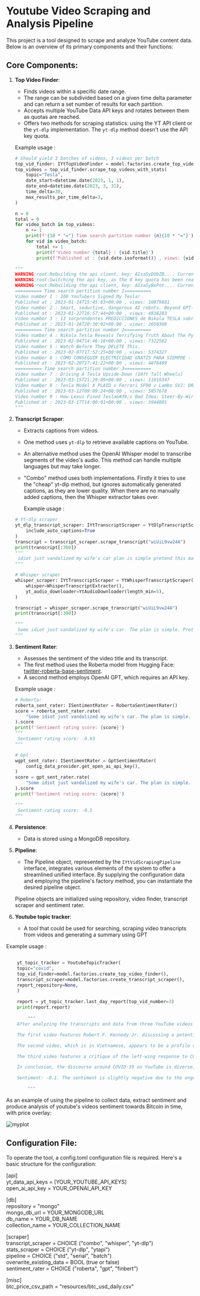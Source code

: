 # Youtube Video Scraping and Analysis Pipeline

This project is a tool designed to scrape and analyze YouTube content data. Below is an overview of its primary components and their functions:

## Core Components:

1.  **Top Video Finder**:
    
    -   Finds videos within a specific date range.
    -   The range can be subdivided based on a given time delta parameter and can return a set number of results for each partition.
    -   Accepts multiple YouTube Data API keys and rotates between them as quotas are reached.
    -   Offers two methods for scraping statistics: using the YT API client or the `yt-dlp` implementation. The `yt-dlp` method doesn't use the API key quota.
  
      Example usage :
    
    ```python
    # Should yield 3 batches of videos, 3 videos per batch
    top_vid_finder: IYtTopVideoFinder = model.factories.create_top_video_finder()
    top_videos = top_vid_finder.scrape_top_videos_with_stats(
        topic="Tesla",
        date_start=datetime.date(2023, 1, 1),
        date_end=datetime.date(2023, 3, 31),
        time_delta=30,
        max_results_per_time_delta=3,
    )

    n = 0
    total = 0
    for video_batch in top_videos:
        n += 1
        print(f'{10 * "="} Time search partition number {n}{10 * "="}')
        for vid in video_batch:
            total += 1
            print(f'Video number {total} : {vid.title}')
            print(f'Published at : {vid.date.isoformat()} , views: {vid.stats.views}')

    """
    WARNING:root:Rebuilding the api client, key: AIzaSyDUbZB.... Current key index: 0
    WARNING:root:Switching the api key, as the 0 key quota has been reached
    WARNING:root:Rebuilding the api client, key: AIzaSyBxPot.... Current key index: 1
    ========== Time search partition number 1==========
    Video number 1 : 100 YouTubers Signed My Tesla!
    Published at : 2023-01-14T15:45:03+00:00 , views: 10079881
    Video number 2 : Smart, seductive, dangerous AI robots. Beyond GPT-4.
    Published at : 2023-01-22T16:57:44+00:00 , views: 4838283
    Video number 3 : 13 sorprendentes PREDICCIONES de Nikola TESLA sobre el futuro
    Published at : 2023-01-28T20:30:02+00:00 , views: 2650308
    ========== Time search partition number 2==========
    Video number 4 : Nikola Tesla Reveals Terrifying Truth About The Pyramids
    Published at : 2023-02-04T14:46:18+00:00 , views: 7322582
    Video number 5 : Watch Before They DELETE This.
    Published at : 2023-02-07T17:52:25+00:00 , views: 5374327
    Video number 6 : CÓMO CONSEGUIR ELECTRICIDAD GRATIS PARA SIEMPRE - EL INVENTO OCULTO DE TESLA
    Published at : 2023-02-20T17:41:22+00:00 , views: 4878489
    ========== Time search partition number 3==========
    Video number 7 : Driving A Tesla Upside-Down (10ft Tall Wheels)
    Published at : 2023-03-15T21:29:09+00:00 , views: 11019347
    Video number 8 : Tesla Model X PLAID v Ferrari SF90 v Lambo SVJ: DRAG RACE
    Published at : 2023-03-12T09:09:24+00:00 , views: 5857678
    Video number 9 : How Lexus Fixed Tesla&#39;s Bad Idea: Steer-By-Wire Yoke
    Published at : 2023-03-17T14:00:01+00:00 , views: 3944801
    """
    ```

    
3.  **Transcript Scraper**:
    
    -   Extracts captions from videos.
    -   One method uses `yt-dlp` to retrieve available captions on YouTube.
    -   An alternative method uses the OpenAI Whisper model to transcribe segments of the video's audio. This method can handle multiple languages but may take longer.
    - "Combo" method uses both implementations. Firstly it tries to use the "cheap" yt-dlp method, but ignores automatically generated captions, as they are lower quality. When there are no manually added captions, then the Whisper extractor takes over.
  
      Example usage :
    
    ```python
    # Yt-dlp scraper
    yt_dlp_transcript_scraper: IYtTranscriptScraper = YtDlpTranscriptScraper(
        include_auto_captions=True
    )
    transcript = transcript_scraper.scrape_transcript("wiUiL9vw24A")
    print(transcript[:300])
    """
     idiot just vandalized my wife's car plan is simple pretend this match my window so it can go to the
    """

    # Whisper scraper
    whisper_scraper: IYtTranscriptScraper = YtWhisperTranscriptScraper(
        whisper=WhisperTranscriptExtractor(),
        yt_audio_downloader=YtAudioDownloader(length_min=5),
    )

    transcript = whisper_scraper.scrape_transcript("wiUiL9vw24A")
    print(transcript[:300])

    """
     Some idiot just vandalized my wife's car. The plan is simple. Pretend to smash my wife's window so it can go to the shop. Actually, get that Tesla wrap in her favorite color, Tiffany Blue. Tell her          we're just taking a boys trip, but instead we're actually driving 100 hours to get her car signed by
    """
    ```

4.  **Sentiment Rater**:
    
    -   Assesses the sentiment of the video title and its transcript.
    -   The first method uses the Roberta model from Hugging Face: [twitter-roberta-base-sentiment](https://huggingface.co/cardiffnlp/twitter-roberta-base-sentiment).
    -   A second method employs OpenAI GPT, which requires an API key.

      Example usage :
    
    ```python
    # Roberta:
    roberta_sent_rater: ISentimentRater = RobertaSentimentRater()
    score = roberta_sent_rater.rate(
        "Some idiot just vandalized my wife's car. The plan is simple. Pretend to smash my wife's window so it can go to the shop."
    ).score
    print(f'Sentiment rating score: {score}')
    """
     Sentiment rating score: -0.93
    """

    # Gpt
    wgpt_sent_rater: ISentimentRater = GptSentimentRater(
        config_data_provider.get_open_ai_api_key(),
    )
    score = gpt_sent_rater.rate(
        "Some idiot just vandalized my wife's car. The plan is simple. Pretend to smash my wife's window so it can go to the shop."
    ).score
    print(f'Sentiment rating score: {score}')

    """
     Sentiment rating score: -0.5
    """
    ```
      
5.  **Persistence**:
    -   Data is stored using a MongoDB repository.
6.  **Pipeline**:
    -   The Pipeline object, represented by the `IYtVidScrapingPipeline` interface, integrates various elements of the system to offer a streamlined unified interface. By supplying the configuration data and employing the pipeline's factory method, you can instantiate the desired pipeline object.

      Pipeline objects are initialized using repository, video finder, transcript scraper and sentiment rater.
7.  **Youtube topic tracker**:
    -  A tool that could be used for searching, scraping video transcripts from videos and generating a summary using GPT
    
Example usage :
    
```python
    
    yt_topic_tracker = YoutubeTopicTracker(
    topic="covid",
    top_vid_finder=model.factories.create_top_video_finder(),
    transcript_scraper=model.factories.create_transcript_scraper(),
    report_repository=None,
    )
    
    report = yt_topic_tracker.last_day_report(top_vid_number=3)
    print(report.report)
    
        """
    After analyzing the transcripts and data from three YouTube videos discussing the topic of COVID-19, several key themes and perspectives emerge. 

    The first video features Robert F. Kennedy Jr. discussing a potential 2024 presidential run, reparations, the COVID-19 vaccine, and science. The conversation seems to be a general discussion about his political views and aspirations, with COVID-19 being one of the many topics discussed. The video has garnered 75,757 views, indicating a significant interest in Kennedy's views on these topics.

    The second video, which is in Vietnamese, appears to be a profile of a woman who has played a significant role in the global response to the COVID-19 pandemic. The video has 60,723 views, suggesting that there is a considerable interest in stories of individuals making a difference during the pandemic.

    The third video features a critique of the left-wing response to COVID-19, with the speaker accusing them of fear-mongering about new variants and using the pandemic to justify lockdowns, censorship, and political payoffs. This video has 31,946 views, indicating that there is a substantial audience for this perspective as well.

    In conclusion, the discourse around COVID-19 on YouTube is diverse, with different perspectives represented and significant interest in each. The pandemic continues to be a topic of global concern and discussion, with debates about political responses, individual contributions, and the future implications of the virus.

    Sentiment: -0.1. The sentiment is slightly negative due to the ongoing concerns and debates about the COVID-19 pandemic.

        """

```
                                                
As an example of using the pipeline to collect data, extract sentiment and produce analysis of youtube's videos sentiment towards Bitcoin in time, with price overlay:

![myplot](https://github.com/adam7171512/scrape/assets/117537530/76b928c2-3ca2-458b-af03-e99583ff90fa)


## Configuration File:

To operate the tool, a config.toml configuration file is required. Here's a basic structure for the configuration:

[api]  
yt_data_api_keys = [YOUR_YOUTUBE_API_KEYS]  
open_ai_api_key = YOUR_OPENAI_API_KEY  

[db]  
repository = "mongo"  
mongo_db_url = YOUR_MONGODB_URL  
db_name = YOUR_DB_NAME  
collection_name = YOUR_COLLECTION_NAME  

[scraper]  
transcript_scraper = CHOICE ("combo", "whisper", "yt-dlp")  
stats_scraper = CHOICE ("yt-dlp", "ytapi")  
pipeline = CHOICE ("std", "serial", "batch")  
overwrite_existing_data = BOOL (true or false)  
sentiment_rater = CHOICE ("roberta", "gpt", "finbert")  

[misc]  
btc_price_csv_path = "resources/btc_usd_daily.csv"  
